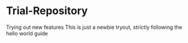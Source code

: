 # Trial-Repository
Trying out new features
This is just a newbie tryout, strictly following the hello world guide

